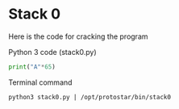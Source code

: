 # Stack 0
Here is the code for cracking the program

Python 3 code (stack0.py)
```python
print("A"*65)
```

Terminal command

```shell
python3 stack0.py | /opt/protostar/bin/stack0
```
